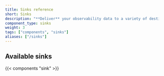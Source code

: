```yaml
---
title: Sinks reference
short: Sinks
description: "**Deliver** your observability data to a variety of destinations"
component_type: sinks
weight: 3
tags: ["components", "sinks"]
aliases: ["/sinks"]
---
```


## Available sinks

{{< components "sink" >}}
